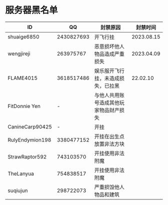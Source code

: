# 服务器黑名单
| ID              | QQ         | 封禁原因                               | 封禁时间   |
| --------------- | ---------- | -------------------------------------- | ---------- |
| shuaige6850     | 2430827693 | 开飞行挂                               | 2023.08.15 |
| wengjireji      | 263975767  | 恶意损坏他人物品造成严重损失           | 2023.04.09 |
| FLAME4015       | 3618517486 | 娱乐服开飞行挂，未造成损失，已拉黑     | 22.02.10   |
| FitDonnie Yen   | -          | 与他人共用账号造成其他玩家物品财产损失 |
| CanineCarp90425 | -          | 开挂                                   |
| RulyEndymion198 | 3380477152 | 开挂在出生点放置非法方块               |
| StrawRaptor592  | 743103570  | 开挂使用非法附魔                       |
| TheLanyua       | 754838517  | 开挂使用非法附魔                       |
| suqiujun        | 298722073  | 严重损毁他人物品和建筑                 |
